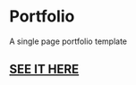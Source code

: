 # Portfolio
A single page portfolio template


## [SEE IT HERE](https://Vaibhav1671998.github.io/My-Portfolio/)